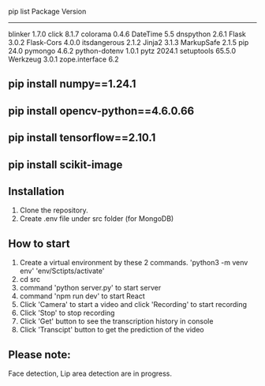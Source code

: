 pip list
Package        Version
-------------- -------
blinker        1.7.0
click          8.1.7
colorama       0.4.6
DateTime       5.5
dnspython      2.6.1
Flask          3.0.2
Flask-Cors     4.0.0
itsdangerous   2.1.2
Jinja2         3.1.3
MarkupSafe     2.1.5
pip            24.0
pymongo        4.6.2
python-dotenv  1.0.1
pytz           2024.1
setuptools     65.5.0
Werkzeug       3.0.1
zope.interface 6.2

## pip install numpy==1.24.1
## pip install opencv-python==4.6.0.66
## pip install tensorflow==2.10.1
## pip install scikit-image

## Installation
1. Clone the repository.
2. Create .env file under src folder (for MongoDB)


## How to start
1. Create a virtual environment by these 2 commands. 
  'python3 -m venv env'
  'env/Sctipts/activate'
2. cd src
3. command 'python server.py' to start server
4. command 'npm run dev' to start React
5. Click 'Camera' to start a video and click 'Recording' to start recording
6. Click 'Stop' to stop recording
5. Click 'Get' button to see the transcription history in console
6. Click 'Transcipt' button to get the prediction of the video

## Please note:
 Face detection, Lip area detection are in progress.

